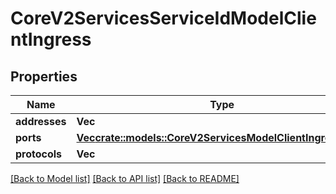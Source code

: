 # CoreV2ServicesServiceIdModelClientIngress

## Properties

Name | Type | Description | Notes
------------ | ------------- | ------------- | -------------
**addresses** | **Vec<String>** |  | 
**ports** | [**Vec<crate::models::CoreV2ServicesModelClientIngressPorts>**](_core_v2_services_model_clientIngress_ports.md) |  | 
**protocols** | **Vec<String>** |  | 

[[Back to Model list]](../README.md#documentation-for-models) [[Back to API list]](../README.md#documentation-for-api-endpoints) [[Back to README]](../README.md)


